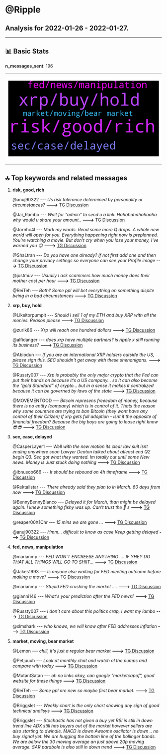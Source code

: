 # **@Ripple**
 ## Analysis for **2022-01-26** - **2022-01-27**.

---

## 📊 **Basic Stats**

**n_messages_sent**: 196

---
![wordcloud](Ripple_1Days_wordcloud.png)

---


## 🔝 **Top keywords and related messages**

1. **risk, good, rich**

    @anuj90322 --- *Us risk tolerance determined by personality or circumstances?* **--->** [TG Discussion](https://t.me/Ripple/3046196)

    @Jai_Rambo --- *Wait for "admin" to send u a link. Hahahahahahaaha why would u share your amount..* **--->** [TG Discussion](https://t.me/Ripple/3046656)

    @Jornhc4l --- *Mark my words. Read some more Q drops. A whole new world will open for you. Everything happening right now is preplanned. You're watching a movie. But don't cry when you lose your money, I've warned you 😊* **--->** [TG Discussion](https://t.me/Ripple/3046669)

    @ShaLtran --- *Do you have one already? If not first add one and then change your privacy settings so everyone can see your Profile image* **--->** [TG Discussion](https://t.me/Ripple/3046535)

    @justmuv --- *Usually I ask scammers how much money does their mother cost per hour* **--->** [TG Discussion](https://t.me/Ripple/3046713)

    @ReiTeh --- *Both? Some ppl will bet everything on something dispite being in a bad circumstances* **--->** [TG Discussion](https://t.me/Ripple/3046199)

2. **xrp, buy, hold**

    @Likeitorpumpit --- *Should I sell 1 of my ETH and buy XRP with all the monies. Reason please* **--->** [TG Discussion](https://t.me/Ripple/3046618)

    @zurik86 --- *Xrp will reach one hundred dollars* **--->** [TG Discussion](https://t.me/Ripple/3046378)

    @alfidanger --- *does xrp have multiple partners? is ripple x still running its business?* **--->** [TG Discussion](https://t.me/Ripple/3046277)

    @Abiodun --- *If you are an international XRP holders outside the US, please sign this. SEC shouldn't get away with these shenanigans.* **--->** [TG Discussion](https://t.me/Ripple/3046614)

    @Russty007 --- *Xrp is probably the only major crypto that the Fed can put their hands on because it’s a US company... so it can also become the “gold Standard” of crypto... but in a sense it makes it centralized because it can be governed by laws of the state* **--->** [TG Discussion](https://t.me/Ripple/3046020)

    @MOVEMENTGOD --- *Bitcoin represens freeedom of money, because there is no entity (company) which is in control of it. Thats the reason why some countries are trying to ban Bitcoin (they wont have any control of their Citizen)  If xrp gets full adoption - isnt it the opposite of financial freedom? Because the big boys are going to loose right know 😎😎* **--->** [TG Discussion](https://t.me/Ripple/3045958)

3. **sec, case, delayed**

    @CasperLayer1 --- *Well with the new motion its clear law suit isnt ending anywhere soon Lawyer Deaton talked about atleast end Q2 begin Q3.  Sec got what they wanted. Im totally out until some New news. Money is Just stuck doing nothing* **--->** [TG Discussion](https://t.me/Ripple/3045985)

    @ibnusob666 --- *It should be rebound on 4h timeframe* **--->** [TG Discussion](https://t.me/Ripple/3046501)

    @Rektallstar --- *There already said they plan to in March. 60 days from now* **--->** [TG Discussion](https://t.me/Ripple/3046482)

    @BennyBennyBlanco --- *Delayed it for March, than might be delayed again. I knew something fishy was up. Can’t trust the 🐀 s* **--->** [TG Discussion](https://t.me/Ripple/3046480)

    @reaper00X1Chr --- *15 mins we are gone ...* **--->** [TG Discussion](https://t.me/Ripple/3046455)

    @anuj90322 --- *Hmm... difficult to know as case Keep getting delayed* **--->** [TG Discussion](https://t.me/Ripple/3046031)

4. **fed, news, manipulation**

    @marianmp --- *FED WON'T ENCREESE ANYTHING .... IF YHEY DO THAT ALL THINGS WILL GO TO SHIIT...* **--->** [TG Discussion](https://t.me/Ripple/3046266)

    @Jakes1993 --- *Is anyone else waiting for FED meeting outcome before making a move?* **--->** [TG Discussion](https://t.me/Ripple/3046260)

    @marianmp --- *Stupid FED crushing the market ....* **--->** [TG Discussion](https://t.me/Ripple/3046553)

    @gianni146 --- *What's your prediction after the FED news?* **--->** [TG Discussion](https://t.me/Ripple/3046396)

    @Russty007 --- *I don’t care about this politics crap, I want my lambo* **--->** [TG Discussion](https://t.me/Ripple/3046025)

    @xlmshark --- *who knows, we will know after FED addresses inflation* **--->** [TG Discussion](https://t.me/Ripple/3046243)

5. **market, moving, bear market**

    @Lemon --- *chill, it's just a regular bear market* **--->** [TG Discussion](https://t.me/Ripple/3046338)

    @Petjuuuh --- *Look at monthly chat and watch al the pumps and compare with today* **--->** [TG Discussion](https://t.me/Ripple/3046488)

    @MutantSatan --- *oh no links okay, can google "marketcapof", good website for these things* **--->** [TG Discussion](https://t.me/Ripple/3046409)

    @ReiTeh --- *Some ppl are new so maybe first bear market.* **--->** [TG Discussion](https://t.me/Ripple/3046339)

    @Briggslet --- *Weekly chart is the only chart showing any sign of good technical analisys* **--->** [TG Discussion](https://t.me/Ripple/3046325)

    @Briggslet --- *Stochastic has not given a buy yet RSI is still in down trend line ADX still has buyers out of the market however sellers are also starting to dwindle. MACD is down Awsome oscilator is down .. no buy signal yet. We are hugging the bottom line of the bollinger bands. We are below the 30 moving average an just above 20p moving average. SAR parabole is also still in down trend* **--->** [TG Discussion](https://t.me/Ripple/3046322)

